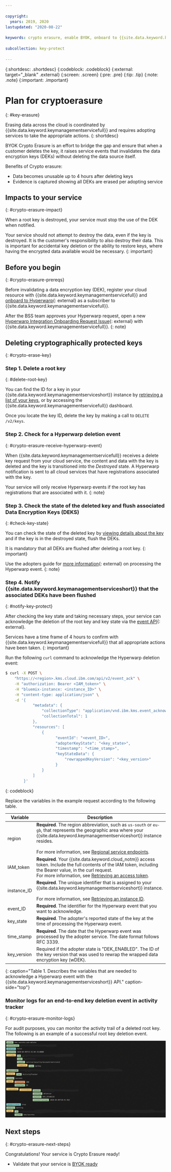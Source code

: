 ```yaml
---

copyright:
  years: 2019, 2020
lastupdated: "2020-08-22"

keywords: crypto erasure, enable BYOK, onboard to {{site.data.keyword.keymanagementservicefull}}, {{site.data.keyword.keymanagementservicefull}} onboarding, internal, key registration, KYOK, BYOK

subcollection: key-protect

---
```


{:shortdesc: .shortdesc}
{:codeblock: .codeblock}
{:external: target="_blank" .external}
{:screen: .screen}
{:pre: .pre}
{:tip: .tip}
{:note: .note}
{:important: .important}

# Plan for cryptoerasure
{: #key-erasure}

Erasing data across the cloud is coordinated by
{{site.data.keyword.keymanagementservicefull}} and requires adopting services to
take the appropriate actions.
{: shortdesc}

BYOK Crypto Erasure is an effort to bridge the gap and ensure that when a
customer deletes the key, it raises service events that invalidates the data
encryption keys (DEKs) without deleting the data source itself. 

Benefits of Crypto erasure:

- Data becomes unusable up to 4 hours after deleting keys
- Evidence is captured showing all DEKs are erased per adopting service

## Impacts to your service
{: #crypto-erasure-impact}

When a root key is destroyed, your service must stop the use of the DEK when
notified.

Your service should not attempt to destroy the data, even if the key is
destroyed. It is the customer's responsibility to also destroy their data. This
is important for accidental key deletion or the ability to restore keys, where
having the encrypted data available would be necessary.
{: important}

## Before you begin
{: #crypto-erasure-prereqs}

Before invalidating a data encryption key (DEK), register your cloud resource
with {{site.data.keyword.keymanagementservicefull}} and
[onboard to Hyperwarp](/docs/get-coding?topic=get-coding-hyperwarp){: external}
as a subscriber to {{site.data.keyword.keymanagementservicefull}}.

After the BSS team approves your Hyperwarp request, open a new
[Hyperwarp Integration Onboarding Request Issue](https://github.ibm.com/kms/customer-issues/blob/master/.github/ISSUE_TEMPLATE/hyperwarp-integration-onboard-request.md){: external}
with {{site.data.keyword.keymanagementservicefull}}.
{: note}

## Deleting cryptographically protected keys
{: #crypto-erase-key}

### Step 1. Delete a root key
{: #delete-root-key}

You can find the ID for a key in your
{{site.data.keyword.keymanagementserviceshort}} instance by
[retrieving a list of your keys](/docs/key-protect?topic=key-protect-view-keys),
or by accessing the {{site.data.keyword.keymanagementservicefull}} dashboard.

Once you locate the key ID, delete the key by making a call to
`DELETE /v2/keys`.

### Step 2. Check for a Hyperwarp deletion event
{: #crypto-erasure-receive-hyperwarp-event}

When {{site.data.keyword.keymanagementservicefull}} receives a delete key
request from your cloud service, the content and data with the key is deleted
and the key is transitioned into the _Destroyed_ state. A Hyperwarp notification
is sent to all cloud services that have registrations associated with the key.

Your service will only receive Hyperwarp events if the root key has
registrations that are associated with it.
{: note}

### Step 3. Check the state of the deleted key and flush associated Data Encryption Keys (DEKS)
{: #check-key-state}

You can check the state of the deleted key by
[viewing details about the key](/docs/key-protect?topic=key-protect-retrieve-key-metadata#view-key-metadata-api)
and if the key is in the destroyed state, flush the DEKs.

It is mandatory that all DEKs are flushed after deleting a root key.
{: important}

Use the adopters guide for
[more information](https://github.ibm.com/kms/Adopter_services/blob/master/src/github.ibm.com/skms/key-protect/event_processor.go){: external}
on processing the Hyperwarp event.
{: note}

### Step 4. Notify {{site.data.keyword.keymanagementserviceshort}} that the associated DEKs have been flushed
{: #notify-key-protect}

After checking the key state and taking necessary steps, your service can
acknowledge the deletion of the root key and key state via the
[event API](/apidocs/key-protect#acknowledge-key-events){: external}.

Services have a time frame of 4 hours to confirm with
{{site.data.keyword.keymanagementservicefull}} that all appropriate actions have
been taken.
{: important}

Run the following `curl` command to acknowledge the Hyperwarp deletion event:

```sh
$ curl -X POST \
    "https://<region>.kms.cloud.ibm.com/api/v2/event_ack" \
    -H "authorization: Bearer <IAM_token>" \
    -H "bluemix-instance: <instance_ID>" \
    -H "content-type: application/json" \
    -d '{
            "metadata": {
                "collectionType": "application/vnd.ibm.kms.event_acknowledge+json",
                "collectionTotal": 1
            },
            "resources": [
                {
                      "eventId": "<event_ID>",
                      "adopterKeyState": "<key_state>",
                      "timestamp": "<time_stamp>",
                      "keyStateData": {
                          "rewrappedKeyVersion": "<key_version>"
                      }
                }
            ]
        }'
```
{: codeblock}

Replace the variables in the example request according to the following table.

|Variable|Description|
|--- |--- |
|region|**Required**. The region abbreviation, such as `us-south` or `eu-gb`, that represents the geographic area where your {{site.data.keyword.keymanagementserviceshort}} instance resides.<br><br>For more information, see [Regional service endpoints](/docs/key-protect?topic=key-protect-regions#service-endpoints).|
|IAM_token|**Required**. Your {{site.data.keyword.cloud_notm}} access token. Include the full contents of the IAM token, including the Bearer value, in the curl request.<br>For more information, see [Retrieving an access token](/docs/key-protect?topic=key-protect-retrieve-access-token).|
|instance_ID|**Required**. The unique identifier that is assigned to your {{site.data.keyword.keymanagementserviceshort}} instance.<br><br>For more information, see [Retrieving an instance ID](/docs/key-protect?topic=key-protect-retrieve-instance-ID).|
|event_ID|**Required**. The identifier for the Hyperwarp event that you want to acknowledge.|
|key_state|**Required**. The adopter's reported state of the key at the time of processing the Hyperwarp event.|
|time_stamp|**Required**. The date that the Hyperwarp event was processed by the adopter service. The date format follows RFC 3339.|
|key_version|Required if the adopter state is "DEK_ENABLED". The ID of the key version that was used to rewrap the wrapped data encryption key (wDEK).|
{: caption="Table 1. Describes the variables that are needed to acknowledge a Hyperwarp
    event with the {{site.data.keyword.keymanagementserviceshort}} API." caption-side="top"}

### Monitor logs for an end-to-end key deletion event in activity tracker
{: #crypto-erasure-monitor-logs}

For audit purposes, you can monitor the activity trail of a deleted root key. The following is an example of a successful root key deletion event.

![An image displaying the activity tracker fields for a successful end to end key deletion event](../images/end-to-end-deletion-AT-event.png)

## Next steps
{: #crypto-erasure-next-steps}

Congratulations! Your service is Crypto Erasure ready! 

- Validate that your service is
  [BYOK ready](/docs/key-protect?topic=key-protect-byok-cheatsheet#byok-required-actions)
